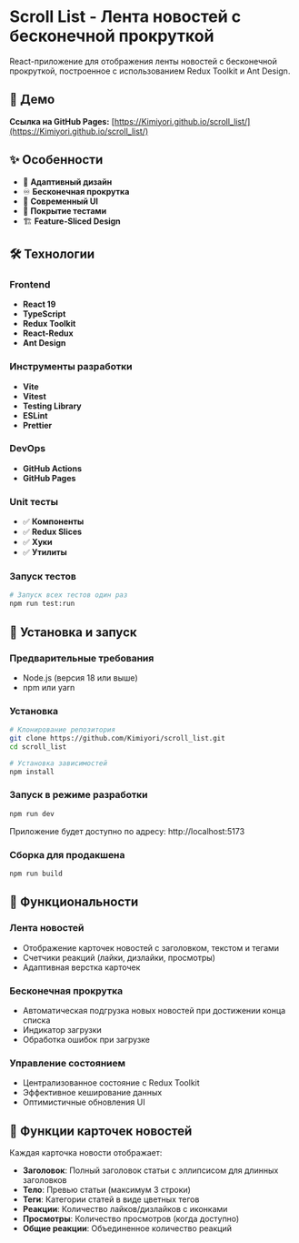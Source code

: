 # Scroll List - Лента новостей с бесконечной прокруткой

React-приложение для отображения ленты новостей с бесконечной прокруткой, построенное с использованием Redux Toolkit и Ant Design.

## 🚀 Демо

**Ссылка на GitHub Pages:** [https://Kimiyori.github.io/scroll_list/](https://Kimiyori.github.io/scroll_list/)

## ✨ Особенности

- 📱 **Адаптивный дизайн**
- ♾️ **Бесконечная прокрутка**
- 🎨 **Современный UI**
- 🧪 **Покрытие тестами**
- 🏗️ **Feature-Sliced Design**

## 🛠️ Технологии

### Frontend

- **React 19**
- **TypeScript**
- **Redux Toolkit**
- **React-Redux**
- **Ant Design**

### Инструменты разработки

- **Vite**
- **Vitest**
- **Testing Library**
- **ESLint**
- **Prettier**

### DevOps

- **GitHub Actions**
- **GitHub Pages**

### Unit тесты

- ✅ **Компоненты**
- ✅ **Redux Slices**
- ✅ **Хуки**
- ✅ **Утилиты**

### Запуск тестов

```bash
# Запуск всех тестов один раз
npm run test:run
```

## 🚀 Установка и запуск

### Предварительные требования

- Node.js (версия 18 или выше)
- npm или yarn

### Установка

```bash
# Клонирование репозитория
git clone https://github.com/Kimiyori/scroll_list.git
cd scroll_list

# Установка зависимостей
npm install
```

### Запуск в режиме разработки

```bash
npm run dev
```

Приложение будет доступно по адресу: http://localhost:5173

### Сборка для продакшена

```bash
npm run build
```

## 🎯 Функциональности

### Лента новостей

- Отображение карточек новостей с заголовком, текстом и тегами
- Счетчики реакций (лайки, дизлайки, просмотры)
- Адаптивная верстка карточек

### Бесконечная прокрутка

- Автоматическая подгрузка новых новостей при достижении конца списка
- Индикатор загрузки
- Обработка ошибок при загрузке

### Управление состоянием

- Централизованное состояние с Redux Toolkit
- Эффективное кеширование данных
- Оптимистичные обновления UI

## 🎨 Функции карточек новостей

Каждая карточка новости отображает:

- **Заголовок**: Полный заголовок статьи с эллипсисом для длинных заголовков
- **Тело**: Превью статьи (максимум 3 строки)
- **Теги**: Категории статей в виде цветных тегов
- **Реакции**: Количество лайков/дизлайков с иконками
- **Просмотры**: Количество просмотров (когда доступно)
- **Общие реакции**: Объединенное количество реакций
